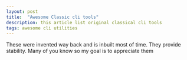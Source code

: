 ```yaml
---
layout: post
title:  "Awesome Classic cli tools"
description: this article list original classical cli tools
tags: awesome cli utilities
---
```


These were  invented way back and is inbuilt most of time. They provide stability. Many of you know so my goal is to appreciate them
